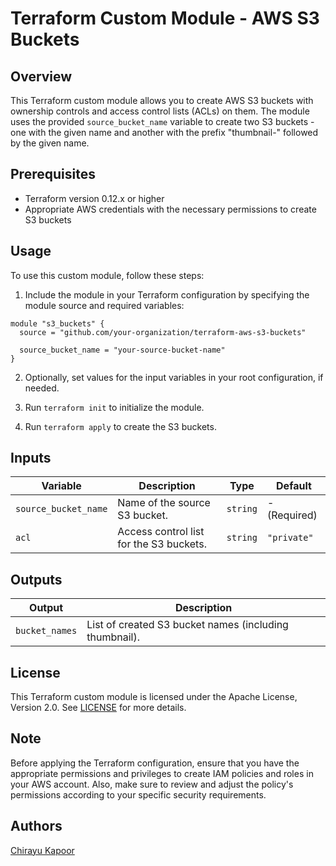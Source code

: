 # Terraform Custom Module - AWS S3 Buckets

## Overview

This Terraform custom module allows you to create AWS S3 buckets with ownership controls and access control lists (ACLs) on them. The module uses the provided `source_bucket_name` variable to create two S3 buckets - one with the given name and another with the prefix "thumbnail-" followed by the given name.

## Prerequisites

- Terraform version 0.12.x or higher
- Appropriate AWS credentials with the necessary permissions to create S3 buckets

## Usage

To use this custom module, follow these steps:

1. Include the module in your Terraform configuration by specifying the module source and required variables:

```hcl
module "s3_buckets" {
  source = "github.com/your-organization/terraform-aws-s3-buckets"

  source_bucket_name = "your-source-bucket-name"
}
```

2. Optionally, set values for the input variables in your root configuration, if needed.

3. Run `terraform init` to initialize the module.

4. Run `terraform apply` to create the S3 buckets.

## Inputs

| Variable               | Description                                     | Type         | Default          |
|------------------------|-------------------------------------------------|--------------|------------------|
| `source_bucket_name`   | Name of the source S3 bucket.                   | `string`     | - (Required)     |
| `acl`                  | Access control list for the S3 buckets.         | `string`     | `"private"`      |

## Outputs

| Output                  | Description                                           |
|-------------------------|-------------------------------------------------------|
| `bucket_names`          | List of created S3 bucket names (including thumbnail).|

## License

This Terraform custom module is licensed under the Apache License, Version 2.0. See [LICENSE](LICENSE) for more details.

## Note

Before applying the Terraform configuration, ensure that you have the appropriate permissions and privileges to create IAM policies and roles in your AWS account. Also, make sure to review and adjust the policy's permissions according to your specific security requirements.

## Authors

[Chirayu Kapoor](https://github.com/chiukapoor/)